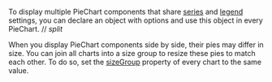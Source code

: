 To display multiple PieChart components that share [series](/Documentation/ApiReference/UI_Components/dxPieChart/Configuration/series/) and [legend](/Documentation/ApiReference/UI_Components/dxPieChart/Configuration/legend/) settings, you can declare an object with options and use this object in every PieChart.
// _split_

When you display PieChart components side by side, their pies may differ in size. You can join all charts into a size group to resize these pies to match each other. To do so, set the [sizeGroup](/Documentation/ApiReference/UI_Components/dxPieChart/Configuration/#sizeGroup) property of every chart to the same value.